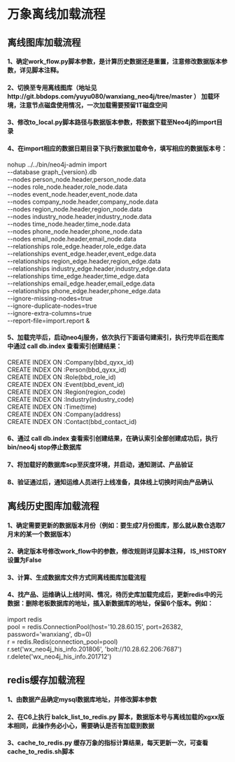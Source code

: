 # 万象离线加载流程

## 离线图库加载流程
#### 1、确定work_flow.py脚本参数，是计算历史数据还是重置，注意修改数据版本参数，详见脚本注释。
#### 2、切换至专用离线图库（地址见http://git.bbdops.com/yuyu080/wanxiang_neo4j/tree/master ） 加载环境，注意节点磁盘使用情况，一次加载需要预留1T磁盘空间
#### 3、修改to_local.py脚本路径与数据版本参数，将数据下载至Neo4j的import目录
#### 4、在import相应的数据日期目录下执行数据加载命令，填写相应的数据版本号：
nohup ../../bin/neo4j-admin import \
--database graph_{version}.db \
--nodes person_node.header,person_node.data \
--nodes role_node.header,role_node.data \
--nodes event_node.header,event_node.data \
--nodes company_node.header,company_node.data \
--nodes region_node.header,region_node.data \
--nodes industry_node.header,industry_node.data \
--nodes time_node.header,time_node.data \
--nodes phone_node.header,phone_node.data \
--nodes email_node.header,email_node.data \
--relationships role_edge.header,role_edge.data \
--relationships event_edge.header,event_edge.data \
--relationships region_edge.header,region_edge.data \
--relationships industry_edge.header,industry_edge.data \
--relationships time_edge.header,time_edge.data \
--relationships email_edge.header,email_edge.data \
--relationships phone_edge.header,phone_edge.data \
--ignore-missing-nodes=true \
--ignore-duplicate-nodes=true \
--ignore-extra-columns=true \
--report-file=import.report &
#### 5、加载完毕后，启动neo4j服务，依次执行下面语句建索引，执行完毕后在图库中通过 call db.index 查看索引创建结果：
CREATE INDEX ON :Company(bbd_qyxx_id)   
CREATE INDEX ON :Person(bbd_qyxx_id)   
CREATE INDEX ON :Role(bbd_role_id)   
CREATE INDEX ON :Event(bbd_event_id)   
CREATE INDEX ON :Region(region_code)   
CREATE INDEX ON :Industry(industry_code)   
CREATE INDEX ON :Time(time)   
CREATE INDEX ON :Company(address)   
CREATE INDEX ON :Contact(bbd_contact_id)   
#### 6、通过 call db.index 查看索引创建结果，在确认索引全部创建成功后，执行bin/neo4j stop停止数据库
#### 7、将加载好的数据库scp至灰度环境，并启动，通知测试、产品验证
#### 8、验证通过后，通知运维人员进行上线准备，具体线上切换时间由产品确认


## 离线历史图库加载流程

#### 1、确定需要更新的数据版本月份（例如：要生成7月份图库，那么就从数仓选取7月末的某一个数据版本）
#### 2、确定版本号修改work_flow中的参数，修改规则详见脚本注释， IS_HISTORY设置为False
#### 3、计算、生成数据库文件方式同离线图库加载流程
#### 4、找产品、运维确认上线时间、情况，待历史库加载完成后，更新redis中的元数据：删除老板数据库的地址，插入新数据库的地址，保留6个版本。例如：
import redis   
pool = redis.ConnectionPool(host='10.28.60.15', port=26382,    
                            password='wanxiang', db=0)   
r = redis.Redis(connection_pool=pool)   
r.set('wx_neo4j_his_info.201806', 'bolt://10.28.62.206:7687')   
r.delete('wx_neo4j_his_info.201712')   

## redis缓存加载流程

#### 1、由数据产品确定mysql数据库地址，并修改脚本参数
#### 2、在C6上执行 balck_list_to_redis.py 脚本，数据版本号与离线加载的xgxx版本相同，此操作务必小心，需要确认是否有加载到数据
#### 3、cache_to_redis.py 缓存万象的指标计算结果，每天更新一次，可查看 cache_to_redis.sh脚本
